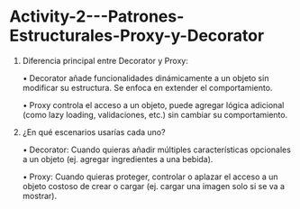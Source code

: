 # Activity-2---Patrones-Estructurales-Proxy-y-Decorator

1. Diferencia principal entre Decorator y Proxy:

   
	•	Decorator añade funcionalidades dinámicamente a un objeto sin modificar su estructura. Se enfoca en extender el comportamiento.


	•	Proxy controla el acceso a un objeto, puede agregar lógica adicional (como lazy loading, validaciones, etc.) sin cambiar su comportamiento.

3. ¿En qué escenarios usarías cada uno?

   
	•	Decorator: Cuando quieras añadir múltiples características opcionales a un objeto (ej. agregar ingredientes a una bebida).


	•	Proxy: Cuando quieras proteger, controlar o aplazar el acceso a un objeto costoso de crear o cargar (ej. cargar una imagen solo si se va a mostrar).
